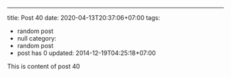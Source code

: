 ---
title: Post 40
date: 2020-04-13T20:37:06+07:00
tags:
  - random post
  - null
category:
  - random post
  - post has 0
updated: 2014-12-19T04:25:18+07:00

This is content of post 40